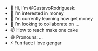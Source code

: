 - 👋 Hi, I’m @GustavoRodriguesk
- 👀 I’m interested in money
- 🌱 I’m currently learning how get money
- 💞️ I’m looking to collaborate on ...
- 📫 How to reach make one cake
- 😄 Pronouns: ...
- ⚡ Fun fact: i love gengar

<!---
GustavoRodriguesk/GustavoRodriguesk is a ✨ special ✨ repository because its `README.md` (this file) appears on your GitHub profile.
You can click the Preview link to take a look at your changes.
--->
